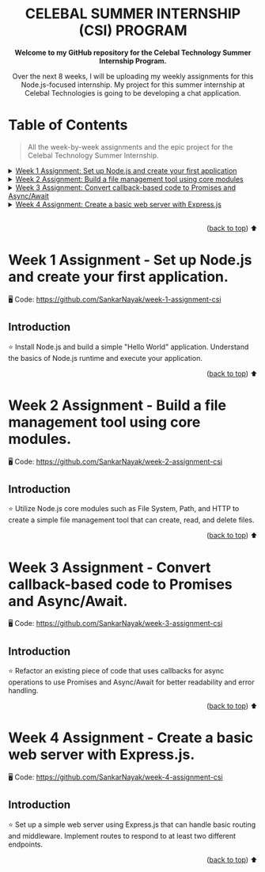 <div align="center">
<h1> CELEBAL SUMMER INTERNSHIP (CSI) PROGRAM </h1>


<p align="center"><strong>Welcome to my GitHub repository for the Celebal Technology Summer Internship Program.
</strong></p>

Over the next 8 weeks, I will be uploading my weekly assignments for this Node.js-focused internship.
My project for this summer internship at Celebal Technologies is going to be developing a chat application.
</div>

# Table of Contents

> All the week-by-week assignments and the epic project for the Celebal Technology Summer Internship.

<details>
<summary>
<a href="#week-1-assignment---set-up-nodejs-and-create-your-first-application">Week 1 Assignment: Set up Node.js and create your first application</a>
</summary>
  <ol>
    <li><a href="#introduction">Introduction</a></li>
  </ol>
</details>

<details>
<summary>
<a href="#week-2-assignment---build-a-file-management-tool-using-core-modules">Week 2 Assignment: Build a file management tool using core modules</a>
</summary>
  <ol>
    <li><a href="#introduction-1">Introduction</a></li>
  </ol>
</details>

<details>
<summary>
<a href="#week-3-assignment---convert-callback-based-code-to-promises-and-asyncawait">Week 3 Assignment: Convert callback-based code to Promises and Async/Await</a>
</summary>
  <ol>
    <li><a href="#introduction-1">Introduction</a></li>
  </ol>
</details>

<details>
<summary>
<a href="#week-4-assignment---create-a-basic-web-server-using-express.js">Week 4 Assignment: Create a basic web server with Express.js</a>
</summary>
  <ol>
    <li><a href="#introduction-1">Introduction</a></li>
  </ol>
</details>

<br/>

<p align="right">(<a href="#table-of-contents">back to top</a>) ⬆️</p>

# Week 1 Assignment - Set up Node.js and create your first application.

🖥️ Code: https://github.com/SankarNayak/week-1-assignment-csi

## Introduction

⭐️ Install Node.js and build a simple "Hello World" application. Understand the basics of Node.js runtime and execute your application.

<p align="right">(<a href="#table-of-contents">back to top</a>) ⬆️</p>

# Week 2 Assignment - Build a file management tool using core modules.

🖥️ Code: https://github.com/SankarNayak/week-2-assignment-csi

## Introduction

⭐️ Utilize Node.js core modules such as File System, Path, and HTTP to create a simple file management tool that can create, read, and delete files.

<p align="right">(<a href="#table-of-contents">back to top</a>) ⬆️</p>

# Week 3 Assignment - Convert callback-based code to Promises and Async/Await.

🖥️ Code: https://github.com/SankarNayak/week-3-assignment-csi

## Introduction

⭐️ Refactor an existing piece of code that uses callbacks for async operations to use Promises and Async/Await for better readability and error handling.

<p align="right">(<a href="#table-of-contents">back to top</a>) ⬆️</p>

# Week 4 Assignment - Create a basic web server with Express.js.

🖥️ Code: https://github.com/SankarNayak/week-4-assignment-csi

## Introduction

⭐️ Set up a simple web server using Express.js that can handle basic routing and middleware. Implement routes to respond to at least two different endpoints.

<p align="right">(<a href="#table-of-contents">back to top</a>) ⬆️</p>
